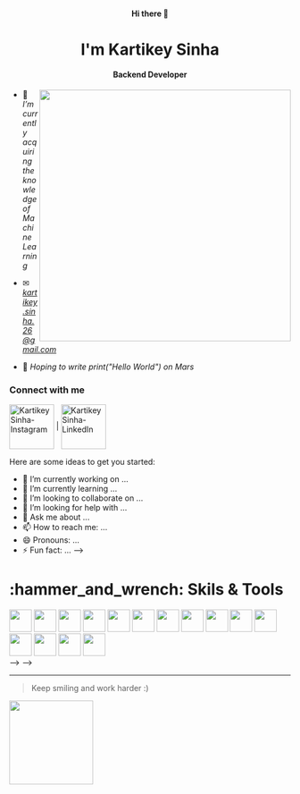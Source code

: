 <h4 align=center>Hi there 👋</h4>
<h1 align=center>I'm Kartikey Sinha</h1>
<h4 align=center>Backend Developer</h4>
<!-- <p align="left"> <img src="" alt="Kartikey Sinha" /> </p> -->
<img align="right" width="450" src="https://media3.giphy.com/media/ZDTbix65Me1YDNLDF3/200.webp?cid=ecf05e47bslz79b2r5bvrju9vz84btf82e0gkbtnpykq054e&rid=200.webp&ct=ts">

<!-- - 👨‍💻 You can also check out my portfolio at  -->
- 🌱 *I’m currently acquiring the knowledge of Machine Learning*

- ✉ *kartikey.sinha.26@gmail.com*

- 🚀 *Hoping to write print("Hello World") on Mars*

<!-- - ☕ *<a href="https://www.buymeacoffee.com/ayanansari07">Buy me a coffee :)</a>* -->

<h3 align="left">Connect with me</h3>
<p align="left">
<a href="https://www.instagram.com/_iamkartiks_/" target="blank"><img align="center" src="https://firebasestorage.googleapis.com/v0/b/my-first-demo-7da78.appspot.com/o/Instagram.png?alt=media&token=6236c1cc-3a60-4497-aa8c-88cb8e83bf8a" alt="Kartikey Sinha-Instagram" width="80"></a>
  |
<a href="https://www.linkedin.com/in/kartikeysinha17/" target="blank"><img align="center" src="https://firebasestorage.googleapis.com/v0/b/my-first-demo-7da78.appspot.com/o/LinkedIn.png?alt=media&token=dc18d841-a939-493f-bfaf-28c911309389" alt="Kartikey Sinha-LinkedIn" width="80"></a>
</p>

Here are some ideas to get you started:

- 🔭 I’m currently working on ...
- 🌱 I’m currently learning ...
- 👯 I’m looking to collaborate on ...
- 🤔 I’m looking for help with ...
- 💬 Ask me about ...
- 📫 How to reach me: ...
- 😄 Pronouns: ...
- ⚡ Fun fact: ...
-->

<h1>:hammer_and_wrench: Skils & Tools</h1>
<div>
<!--   <img src="https://cdn.jsdelivr.net/gh/devicons/devicon/icons/react/react-original.svg" width="40" height="40" /> -->
<!--   <img src="https://cdn.jsdelivr.net/gh/devicons/devicon/icons/redux/redux-original.svg" width="40" height="40"/> -->
<!--   <img src="https://cdn.jsdelivr.net/gh/devicons/devicon/icons/nextjs/nextjs-line.svg" width="40" height="40"/> -->
<!--   <img src="https://cdn.jsdelivr.net/gh/devicons/devicon/icons/javascript/javascript-original.svg" width="40" height="40" /> -->
<!--   <img src="https://cdn.jsdelivr.net/gh/devicons/devicon/icons/typescript/typescript-original.svg" width="40" height="40" /> -->
<!--   <img src="https://cdn.jsdelivr.net/gh/devicons/devicon/icons/nodejs/nodejs-original.svg" width="40" height="40" /> -->
<!--   <img src="https://cdn.jsdelivr.net/gh/devicons/devicon/icons/express/express-original-wordmark.svg" width="40" height="40" /> -->
  <img src="https://cdn.jsdelivr.net/gh/devicons/devicon/icons/mongodb/mongodb-original-wordmark.svg" width="40" height="40" />
<!--   <img src="https://cdn.jsdelivr.net/gh/devicons/devicon/icons/wordpress/wordpress-original.svg" width="40" height="40" /> -->
<!--   <img src="https://cdn.jsdelivr.net/gh/devicons/devicon/icons/tailwindcss/tailwindcss-plain.svg" width="40" height="40"/> -->
  <img src="https://cdn.jsdelivr.net/gh/devicons/devicon/icons/css3/css3-original-wordmark.svg" width="40" height="40"  />
  <img src="https://cdn.jsdelivr.net/gh/devicons/devicon/icons/html5/html5-original-wordmark.svg" width="40" height="40" />
<!--   <img src="https://cdn.jsdelivr.net/gh/devicons/devicon/icons/babel/babel-original.svg" width="40" height="40" /> -->
  <img src="https://cdn.jsdelivr.net/gh/devicons/devicon/icons/bootstrap/bootstrap-original.svg" width="40" height="40" />
<!--   <img src="https://cdn.jsdelivr.net/gh/devicons/devicon/icons/atom/atom-original.svg" width="40" height="40" /> -->
<!--   <img src="https://cdn.jsdelivr.net/gh/devicons/devicon/icons/androidstudio/androidstudio-original.svg" width="40" height="40" /> -->
<!--   <img src="https://cdn.jsdelivr.net/gh/devicons/devicon/icons/canva/canva-original.svg" width="40" height="40" /> -->
  <img src="https://cdn.jsdelivr.net/gh/devicons/devicon/icons/c/c-original.svg" width="40" height="40" />
<!--   <img src="https://cdn.jsdelivr.net/gh/devicons/devicon/icons/chrome/chrome-original.svg" width="40" height="40" /> -->
<!--   <img src="https://cdn.jsdelivr.net/gh/devicons/devicon/icons/codepen/codepen-plain.svg" width="40" height="40" /> -->
  <img src="https://cdn.jsdelivr.net/gh/devicons/devicon/icons/cplusplus/cplusplus-original.svg" width="40" height="40" />
  <img src="https://cdn.jsdelivr.net/gh/devicons/devicon/icons/devicon/devicon-original.svg" width="40" height="40" />
  <img src="https://cdn.jsdelivr.net/gh/devicons/devicon/icons/docker/docker-original.svg" width="40" height="40" />
  <img src="https://cdn.jsdelivr.net/gh/devicons/devicon/icons/digitalocean/digitalocean-original.svg" width="40" height="40" />
<!--   <img src="https://cdn.jsdelivr.net/gh/devicons/devicon/icons/electron/electron-original.svg" width="40" height="40" /> -->
  <img src="https://cdn.jsdelivr.net/gh/devicons/devicon/icons/figma/figma-original.svg" width="40" height="40" />
<!--   <img src="https://cdn.jsdelivr.net/gh/devicons/devicon/icons/eslint/eslint-original.svg" width="40" height="40" /> -->
<!--   <img src="https://cdn.jsdelivr.net/gh/devicons/devicon/icons/firebase/firebase-plain-wordmark.svg" width="40" height="40" /> -->
<!--   <img src="https://cdn.jsdelivr.net/gh/devicons/devicon/icons/flutter/flutter-original.svg" width="40" height="40" /> -->
  <img src="https://cdn.jsdelivr.net/gh/devicons/devicon/icons/heroku/heroku-plain.svg" width="40" height="40" />
<!--   <img src="https://cdn.jsdelivr.net/gh/devicons/devicon/icons/illustrator/illustrator-plain.svg" width="40" height="40" /> -->
<!--   <img src="https://cdn.jsdelivr.net/gh/devicons/devicon/icons/jira/jira-original-wordmark.svg" width="40" height="40" /> -->
<!--   <img src="https://cdn.jsdelivr.net/gh/devicons/devicon/icons/materialui/materialui-original.svg" width="40" height="40" /> -->
<!--   <img src="https://cdn.jsdelivr.net/gh/devicons/devicon/icons/photoshop/photoshop-plain.svg" width="40" height="40" /> -->
  <img src="https://cdn.jsdelivr.net/gh/devicons/devicon/icons/sass/sass-original.svg" width="40" height="40" />
  <img src="https://cdn.jsdelivr.net/gh/devicons/devicon/icons/slack/slack-original.svg" width="40" height="40" />
<!--   <img src="https://cdn.jsdelivr.net/gh/devicons/devicon/icons/threejs/threejs-original.svg" width="40" height="40" /> -->
  <img src="https://cdn.jsdelivr.net/gh/devicons/devicon/icons/vscode/vscode-original.svg" width="40" height="40" />
<!--   <img src="https://cdn.jsdelivr.net/gh/devicons/devicon/icons/yarn/yarn-original.svg" width="40" height="40" />           -->
  <img src='https://cdn.jsdelivr.net/gh/devicons/devicon/icons/devicon/devicon-original.svg'  width="40" height="40">
</div>

<!-- <h1>Favourite Repo's</h1>



<!-- React Todo App Repo -->
<!-- [![Readme Card](https://github-readme-stats.vercel.app/api/pin/?username=objectorienteddev07&repo=Todo-React.js-App&show-owner=true&border_radius=35)](https://github.com/anuraghazra/github-readme-stats)

<!-- Simon's Game Repo -->

<!-- [![Readme Card](https://github-readme-stats.vercel.app/api/pin/?username=objectorienteddev07&repo=Simons-Game&show-owner=true&border_radius=35)](https://github.com/anuraghazra/github-readme-stats) -->
<!-- three.js Repo-->
<!-- [![Readme Card](https://github-readme-stats.vercel.app/api/pin/?username=objectorienteddev07&repo=Three.js-Project-1&show-owner=true&border_radius=35)](https://github.com/anuraghazra/github-readme-stats) --> --> -->

<!-- Moving illustration -->
<!-- <img align="right" style="border-radius:50%"  src="https://cdn.dribbble.com/users/2646423/screenshots/5507196/computer.gif"> -->
---
>Keep smiling and work harder :)
<img align="left" width="150" src="https://media3.giphy.com/media/lnaoFgGrDHnivdu5Bc/200w.webp?cid=ecf05e47bslz79b2r5bvrju9vz84btf82e0gkbtnpykq054e&rid=200w.webp&ct=s">
